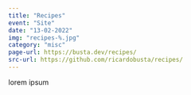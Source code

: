 ```yaml
---
title: "Recipes"
event: "Site"
date: "13-02-2022"
img: "recipes-%.jpg"
category: "misc"
page-url: https://busta.dev/recipes/
src-url: https://github.com/ricardobusta/recipes/
---
```

lorem ipsum